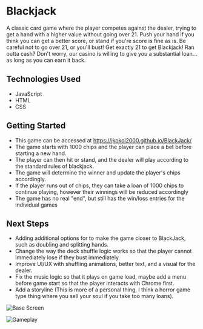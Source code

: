 # Blackjack

A classic card game where the player competes against the dealer, trying to get a hand with a higher value without going over 21. Push your hand if you think you can get a better score, or stand if you're score is fine as is. Be careful not to go over 21, or you'll bust! Get exactly 21 to get Blackjack! Ran outta cash? Don't worry, our casino is willing to give you a substantial loan... as long as you can earn it back.

## Technologies Used

- JavaScript
- HTML
- CSS

## Getting Started

- This game can be accessed at https://jkokol2000.github.io/BlackJack/
- The game starts with 1000 chips and the player can place a bet before starting a new hand.
- The player can then hit or stand, and the dealer will play according to the standard rules of blackjack.
- The game will determine the winner and update the player's chips accordingly.
- If the player runs out of chips, they can take a loan of 1000 chips to continue playing, however their winnings will be reduced accordingly
- The game has no real "end", but still has the win/loss entries for the individual games

## Next Steps

- Adding additional options for to make the game closer to BlackJack, such as doubling and splitting hands.
- Change the way the deck shuffle logic works so that the player cannot immediately lose if they bust immediately.
- Improve UI/UX with shuffling animations, better text, and a visual for the dealer.
- Fix the music logic so that it plays on game load, maybe add a menu before game start so that the player interacts with Chrome first.
- Add a storyline (This is more of a personal thing, I think a horror game type thing where you sell your soul if you take too many loans).

![Base Screen](images/Base%20Game%20Screenshot.png)

![Gameplay](images/Gameplay.png)
